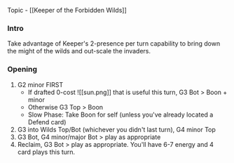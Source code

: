 Topic - [[Keeper of the Forbidden Wilds]]
### Intro
Take advantage of Keeper's 2-presence per turn capability to bring down the might of the wilds and out-scale the invaders.

### Opening
1. G2 minor FIRST
	- If drafted 0-cost ![[sun.png]] that is useful this turn, G3 Bot > Boon + minor
	- Otherwise G3 Top > Boon
	- Slow Phase: Take Boon for self (unless you've already located a Defend card)
2. G3 into Wilds Top/Bot (whichever you didn't last turn), G4 minor Top
3. G3 Bot, G4 minor/major Bot > play as appropriate
4. Reclaim, G3 Bot > play as appropriate. You'll have 6-7 energy and 4 card plays this turn.

